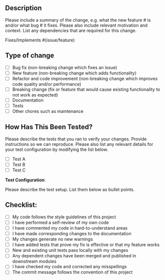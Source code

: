 ## Description

Please include a summary of the change, e.g. what the new feature # is and/or what bug # it fixes. Please also include relevant motivation and context. List any dependencies that are required for this change.

Fixes/Implements #(issue/feature)

## Type of change

- [ ] Bug fix (non-breaking change which fixes an issue)
- [ ] New feature (non-breaking change which adds functionality)
- [ ] Refactor and code improvement (non-breaking change which improves code quality and/or performance)
- [ ] Breaking change (fix or feature that would cause existing functionality to not work as expected)
- [ ] Documentation
- [ ] Tests
- [ ] Other chores such as maintenance

## How Has This Been Tested?

Please describe the tests that you ran to verify your changes. Provide instructions so we can reproduce. Please also list any relevant details for your test configuration by modifying the list below.

- [ ] Test A
- [ ] Test B
- [ ] Test C

**Test Configuration**:

Please describe the test setup. List them below as bullet points.

## Checklist:

- [ ] My code follows the style guidelines of this project
- [ ] I have performed a self-review of my own code
- [ ] I have commented my code in hard-to-understand areas
- [ ] I have made corresponding changes to the documentation
- [ ] My changes generate no new warnings
- [ ] I have added tests that prove my fix is effective or that my feature works
- [ ] New and existing unit tests pass locally with my changes
- [ ] Any dependent changes have been merged and published in downstream modules
- [ ] I have checked my code and corrected any misspellings
- [ ] The commit message follows the convention of this project